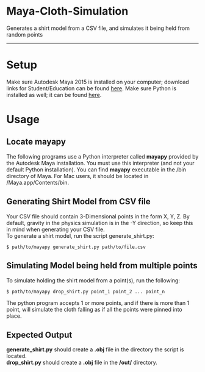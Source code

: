 # Maya-Cloth-Simulation  
Generates a shirt model from a CSV file, and simulates it being held from random points  

---
# Setup
Make sure Autodesk Maya 2015 is installed on your computer; download links for Student/Education can be found [here](http://www.autodesk.com/education/free-software/maya). Make sure Python is installed as well; it can be found [here](https://www.python.org).  

# Usage
## Locate mayapy
The following programs use a Python interpreter called **mayapy** provided by the Autodesk Maya installation. You must use this interpreter (and not your default Python installation). You can find **mayapy** executable in the /bin directory of Maya. For Mac users, it should be located in /Maya.app/Contents/bin.  

## Generating Shirt Model from CSV file
Your CSV file should contain 3-Dimensional points in the form X, Y, Z. By default, gravity in the physics simulation is in the -Y direction, so keep this in mind when generating your CSV file.  
To generate a shirt model, run the script generate\_shirt.py:  

    $ path/to/mayapy generate_shirt.py path/to/file.csv  


## Simulating Model being held from multiple points
To simulate holding the shirt model from a point(s), run the following:  

    $ path/to/mayapy drop_shirt.py point_1 point_2 ... point_n  

The python program accepts 1 or more points, and if there is more than 1 point, will simulate the cloth falling as if all the points were pinned into place.

## Expected Output
**generate\_shirt.py** should create a **.obj** file in the directory the script is located.  
**drop\_shirt.py** should create a **.obj** file in the **/out/** directory.  
